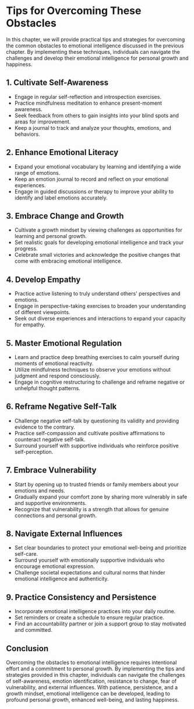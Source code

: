Tips for Overcoming These Obstacles
============================================

In this chapter, we will provide practical tips and strategies for overcoming the common obstacles to emotional intelligence discussed in the previous chapter. By implementing these techniques, individuals can navigate the challenges and develop their emotional intelligence for personal growth and happiness.

**1. Cultivate Self-Awareness**
-------------------------------

* Engage in regular self-reflection and introspection exercises.
* Practice mindfulness meditation to enhance present-moment awareness.
* Seek feedback from others to gain insights into your blind spots and areas for improvement.
* Keep a journal to track and analyze your thoughts, emotions, and behaviors.

**2. Enhance Emotional Literacy**
---------------------------------

* Expand your emotional vocabulary by learning and identifying a wide range of emotions.
* Keep an emotion journal to record and reflect on your emotional experiences.
* Engage in guided discussions or therapy to improve your ability to identify and label emotions accurately.

**3. Embrace Change and Growth**
--------------------------------

* Cultivate a growth mindset by viewing challenges as opportunities for learning and personal growth.
* Set realistic goals for developing emotional intelligence and track your progress.
* Celebrate small victories and acknowledge the positive changes that come with embracing emotional intelligence.

**4. Develop Empathy**
----------------------

* Practice active listening to truly understand others' perspectives and emotions.
* Engage in perspective-taking exercises to broaden your understanding of different viewpoints.
* Seek out diverse experiences and interactions to expand your capacity for empathy.

**5. Master Emotional Regulation**
----------------------------------

* Learn and practice deep breathing exercises to calm yourself during moments of emotional reactivity.
* Utilize mindfulness techniques to observe your emotions without judgment and respond consciously.
* Engage in cognitive restructuring to challenge and reframe negative or unhelpful thought patterns.

**6. Reframe Negative Self-Talk**
---------------------------------

* Challenge negative self-talk by questioning its validity and providing evidence to the contrary.
* Practice self-compassion and cultivate positive affirmations to counteract negative self-talk.
* Surround yourself with supportive individuals who reinforce positive self-perception.

**7. Embrace Vulnerability**
----------------------------

* Start by opening up to trusted friends or family members about your emotions and needs.
* Gradually expand your comfort zone by sharing more vulnerably in safe and supportive environments.
* Recognize that vulnerability is a strength that allows for genuine connections and personal growth.

**8. Navigate External Influences**
-----------------------------------

* Set clear boundaries to protect your emotional well-being and prioritize self-care.
* Surround yourself with emotionally supportive individuals who encourage emotional expression.
* Challenge societal expectations and cultural norms that hinder emotional intelligence and authenticity.

**9. Practice Consistency and Persistence**
-------------------------------------------

* Incorporate emotional intelligence practices into your daily routine.
* Set reminders or create a schedule to ensure regular practice.
* Find an accountability partner or join a support group to stay motivated and committed.

**Conclusion**
--------------

Overcoming the obstacles to emotional intelligence requires intentional effort and a commitment to personal growth. By implementing the tips and strategies provided in this chapter, individuals can navigate the challenges of self-awareness, emotion identification, resistance to change, fear of vulnerability, and external influences. With patience, persistence, and a growth mindset, emotional intelligence can be developed, leading to profound personal growth, enhanced well-being, and lasting happiness.
